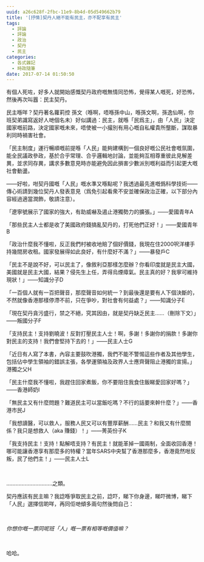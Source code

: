 ```yaml
---
uuid: a26c628f-2fbc-11e9-8b4d-05d549662b79
title: '[抒情]契丹人絕不能有民主，亦不配享有民主'
tags:
  - 評論
  - 評論
  - 政治
  - 契丹
  - 民主
categories:
  - 各式雜記
  - 時政隨筆
date: 2017-07-14 01:50:50
---
```

有個人死咗，好多人就開始感慨契丹政府嘅無情同恐怖，覺得某人嘅死，好恐怖，然後再次叫囂：民主契丹。

民主喺咩？契丹著名蘿莉控 孫文（喺啊，唔喺孫中山，喺孫文啊，孫逸仙啊，你班契弟識寫返好人哋個名未）好似講過：民主，就喺「民爲主」，由「人民」決定國家嘅前路，決定國家嘅未來，唔使被一小撮別有用心嘅自私權貴所壟斷，謀取暴利同時禍害社會。

「民主制度」運行暢順嘅前提喺「人民」能夠建構到一個良好嘅公民社會嘅氛圍，能全民議政參政，基於合乎常理、合乎邏輯地討論，並能夠互相尊重彼此見解差異，並求同存異，講求多數意見時亦能避免因此損害少數派別嘅利益而引起更大嘅社會動盪。

——好啦，咁契丹國嘅「人民」嘅水準又喺點呢？我透過最先進嘅僞科學技術——傳心術請到幾位契丹人發表意見（爲免引起看衆不安並確保政治正確，以下部分內容經過適當潤飾，敬請注意）。

「遼寧號展示了國家的強大，有助威嚇及遏止港獨勢力的擴張。」——愛國青年A

「那些民主人士都是收了美國政府錢搞亂契丹的，打死他們正好！」——愛國青年B

「政治什麼我不懂啦，反正我們村被收地賠了個好價錢，我現在住2000呎洋樓手持幾間房收租。國家發展得如此良好，有什麼好不滿？」——暴發戶C

「民主不是說不好，可以民主了，像敘利亞那樣怎麼辦？你看印度就是民主大國，美國就是民主大國，結果？侵先生上任，弄得烏煙瘴氣。民主真的好？我寧可維持現狀！」——知識分子D

「一百個人就有一百把聲音，那麼聲音如何統一？到最後還是要有人下個決斷的，不然就像香港那樣停滯不前，只在爭吵，對社會有何益處？」——知識分子E

「現在契丹貪污盛行，禁之不絕，究其因由，就是契丹缺乏民主……（刪除下文）」——叛國分子F

「支持民主！支持劉曉波！反對打壓民主人士！啊，多謝！多謝你的捐款！多謝你對民主的支持！我們會堅持下去的！」——民主人士G

「近日有人寫了本書，內容主要鼓吹港獨，我們不能不警惕這些作者及其他學生，包括佔中學生領袖的錯誤主張，各學運領袖及政界人士應齊聲阻止港獨的宣揚。」港獨之父H

「民主什麼我不懂啦，我趕住回家煮飯，你不要阻住我食住飯睇愛回家好嗎？」——香港師奶I

「無民主又有什麼問題？難道民主可以當飯吃嗎？不行的話要來幹什麼？」——香港市民J

「我想讀醫，可以救人，服務人民又可以有豐厚薪酬……民主？和我又有什麼關係？我只是想救人（aka 賺錢）！」——菁英份子K

「我支持民主！支持！點解唔支持？有民主！就能革掉一國兩制，全面收回香港！哪可能讓香港享有那麼多的特權？當年SARS中央幫了香港那麼多，香港竟然咁反叛，民了他們主！」——民主人士L

&nbsp;

…………………………之類。

契丹應該有民主嘛？我諗喺爭取民主之前，諗吓，睇下你身邊，睇吓微博，睇下「人民」選擇信啲咩，再同佢哋傾多兩句然後問自己：

&nbsp;

*你想你嘅一票同呢班「人」嘅一票有相等嘅價值嘛？*

&nbsp;

哈哈。
